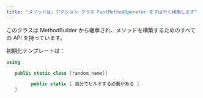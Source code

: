```yaml
---
title: "メソッドは、アクション クラス FastMethodOperator をすばやく構築します"
---
```


このクラスは MethodBuilder から継承され、メソッドを構築するためのすべての API を持っています。

初期化テンプレートは：

```cs
using

   public static class [random_name]{

         public static [ 自分でビルドする必要がある ]
   }
```
